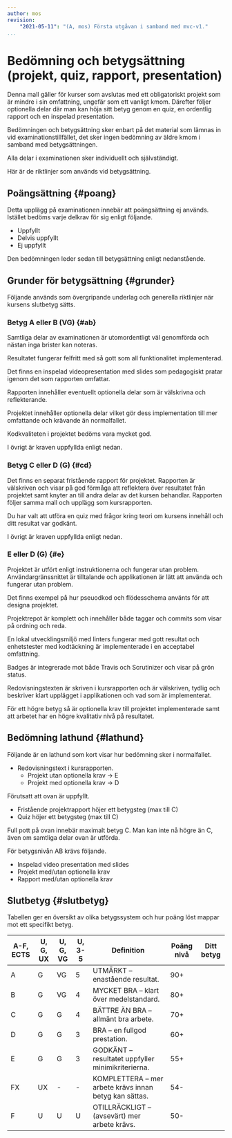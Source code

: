 ```yaml
---
author: mos
revision:
    "2021-05-11": "(A, mos) Första utgåvan i samband med mvc-v1."
...
```

Bedömning och betygsättning (projekt, quiz, rapport, presentation)
==================================

Denna mall gäller för kurser som avslutas med ett obligatoriskt projekt som är mindre i sin omfattning, ungefär som ett vanligt kmom. Därefter följer optionella delar där man kan höja sitt betyg genom en quiz, en ordentlig rapport och en inspelad presentation.

Bedömningen och betygsättning sker enbart på det material som lämnas in vid examinationstillfället, det sker ingen bedömning av äldre kmom i samband med betygsättningen.

Alla delar i examinationen sker individuellt och självständigt.

Här är de riktlinjer som används vid betygsättning.



Poängsättning {#poang}
--------------------------------

Detta upplägg på examinationen innebär att poängsättning ej används. Istället bedöms varje delkrav för sig enligt följande.

* Uppfyllt
* Delvis uppfyllt
* Ej uppfyllt

Den bedömningen leder sedan till betygsättning enligt nedanstående.



Grunder för betygsättning {#grunder}
-------------------------

Följande används som övergripande underlag och generella riktlinjer när kursens slutbetyg sätts.



### Betyg A eller B (VG) {#ab}

Samtliga delar av examinationen är utomordentligt väl genomförda och nästan inga brister kan noteras.

Resultatet fungerar felfritt med så gott som all funktionalitet implementerad.

Det finns en inspelad videopresentation med slides som pedagogiskt pratar igenom det som rapporten omfattar.

Rapporten innehåller eventuellt optionella delar som är välskrivna och reflekterande.

Projektet innehåller optionella delar vilket gör dess implementation till mer omfattande och krävande än normalfallet.

Kodkvaliteten i projektet bedöms vara mycket god.

I övrigt är kraven uppfyllda enligt nedan.



### Betyg C eller D (G) {#cd}

Det finns en separat fristående rapport för projektet. Rapporten är välskriven och visar på god förmåga att reflektera över resultatet från projektet samt knyter an till andra delar av det kursen behandlar. Rapporten följer samma mall och upplägg som kursrapporten.

Du har valt att utföra en quiz med frågor kring teori om kursens innehåll och ditt resultat var godkänt.

I övrigt är kraven uppfyllda enligt nedan.



### E eller D (G) {#e}

Projektet är utfört enligt instruktionerna och fungerar utan problem. Användargränssnittet är tilltalande och applikationen är lätt att använda och fungerar utan problem.

Det finns exempel på hur pseuodkod och flödesschema använts för att designa projektet.

Projektrepot är komplett och innehåller både taggar och commits som visar på ordning och reda.

En lokal utvecklingsmiljö med linters fungerar med gott resultat och enhetstester med kodtäckning är implementerade i en acceptabel omfattning.

Badges är integrerade mot både Travis och Scrutinizer och visar på grön status.

Redovisningstexten är skriven i kursrapporten och är välskriven, tydlig och beskriver klart upplägget i applikationen och vad som är implementerat.

För ett högre betyg så är optionella krav till projektet implementerade samt att arbetet har en högre kvalitativ nivå på resultatet.



Bedömning lathund {#lathund}
--------------------------------

Följande är en lathund som kort visar hur bedömning sker i normalfallet.

* Redovisningstext i kursrapporten.
    * Projekt utan optionella krav -> E
    * Projekt med optionella krav -> D

Förutsatt att ovan är uppfyllt.

* Fristående projektrapport höjer ett betygsteg (max till C)
* Quiz höjer ett betygsteg (max till C)

Full pott på ovan innebär maximalt betyg C. Man kan inte nå högre än C, även om samtliga delar ovan är utförda.

För betygsnivån AB krävs följande.

* Inspelad video presentation med slides
* Projekt med/utan optionella krav
* Rapport med/utan optionella krav



Slutbetyg {#slutbetyg}
--------------------------------

Tabellen ger en översikt av olika betygssystem och hur poäng löst mappar mot ett specifikt betyg.

| A-F, ECTS | U, G, UX | U, G, VG | U, 3-5 | Definition | Poäng nivå | Ditt betyg |
|------|-| ----------|--------|------------|------------|------------|
| A | G | VG | 5 | UTMÄRKT – enastående resultat. | 90+ | |
| B | G | VG | 4 | MYCKET BRA – klart över medelstandard. | 80+ |
| C | G | G | 4 | BÄTTRE ÄN BRA – allmänt bra arbete. | 70+ |
| D | G | G | 3 | BRA – en fullgod prestation. | 60+ |
| E | G | G | 3 | GODKÄNT – resultatet uppfyller minimikriterierna. | 55+ |
| FX | UX | - | - | KOMPLETTERA – mer arbete krävs innan betyg kan sättas. | 54- |
| F | U | U | U | OTILLRÄCKLIGT – (avsevärt) mer arbete krävs. | 50- |
